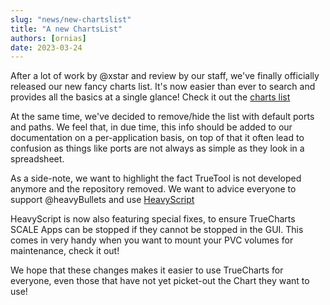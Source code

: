 ```yaml
---
slug: "news/new-chartslist"
title: "A new ChartsList"
authors: [ornias]
date: 2023-03-24
---
```


After a lot of work by @xstar and review by our staff, we've finally officially released our new fancy charts list.
It's now easier than ever to search and provides all the basics at a single glance!
Check it out the [charts list](/charts/description-list)

At the same time, we've decided to remove/hide the list with default ports and paths.
We feel that, in due time, this info should be added to our documentation on a per-application basis, on top of that it often lead to confusion as things like ports are not always as simple as they look in a spreadsheet.

As a side-note, we want to highlight the fact TrueTool is not developed anymore and the repository removed. We want to advice everyone to support @heavyBullets and use [HeavyScript](https://github.com/Heavybullets8/heavy_script)

HeavyScript is now also featuring special fixes, to ensure TrueCharts SCALE Apps can be stopped if they cannot be stopped in the GUI.
This comes in very handy when you want to mount your PVC volumes for maintenance, check it out!

We hope that these changes makes it easier to use TrueCharts for everyone, even those that have not yet picket-out the Chart they want to use!
